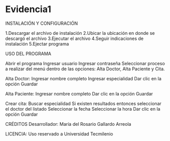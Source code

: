 # Evidencia1

INSTALACIÓN Y CONFIGURACIÓN

1.Descargar el archivo de instalación 2.Ubicar la ubicación en donde se descargó el archivo 3.Ejecutar el archivo 4.Seguir indicaciones de instalación 5.Ejectar programa

USO DEL PROGRAMA

Abrir el programa Ingresar usuario Ingresar contraseña Seleccionar proceso a realizar del menú dentro de las opciones: Alta Doctor, Alta Paciente y Cita.

Alta Doctor: Ingresar nombre completo Ingresar especialidad Dar clic en la opción Guardar

Alta Paciente: Ingresar nombre completo Dar clic en la opción Guardar

Crear cita: Buscar especialidad Si existen resultados entonces seleccionar el doctor del listado Seleccionar la fecha Seleccionar la hora Dar clic en la opción Guardar

CRÉDITOS Desarrollador: María del Rosario Gallardo Arreola

LICENCIA: Uso reservado a Universidad Tecmilenio
